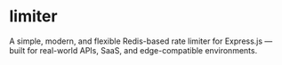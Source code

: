 # limiter
A simple, modern, and flexible Redis-based rate limiter for Express.js — built for real-world APIs, SaaS, and edge-compatible environments.
